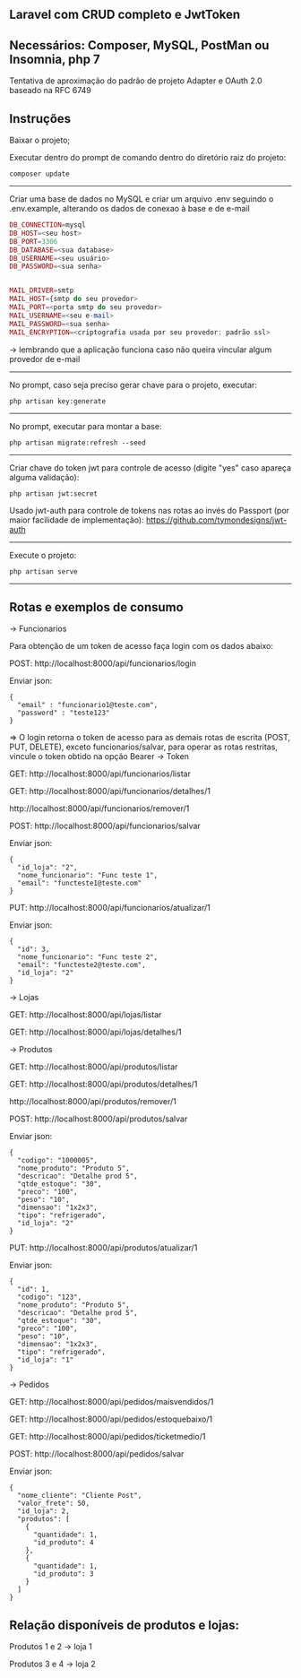 
## Laravel com CRUD completo e JwtToken

## Necessários: Composer, MySQL, PostMan ou Insomnia, php 7

Tentativa de aproximação do padrão de projeto Adapter e OAuth 2.0 baseado na RFC 6749

## Instruções

Baixar o projeto;

Executar dentro do prompt de comando dentro do diretório raiz do projeto:
```
composer update
```
----- ----- ----- 

Criar uma base de dados no MySQL e criar um arquivo .env seguindo o .env.example, alterando os dados de conexao à base e de e-mail

```php
DB_CONNECTION=mysql
DB_HOST=<seu host>
DB_PORT=3306
DB_DATABASE=<sua database>
DB_USERNAME=<seu usuário>
DB_PASSWORD=<sua senha>


MAIL_DRIVER=smtp
MAIL_HOST={smtp do seu provedor>
MAIL_PORT=<porta smtp do seu provedor>
MAIL_USERNAME=<seu e-mail>
MAIL_PASSWORD=<sua senha>
MAIL_ENCRYPTION=<criptografia usada por seu provedor: padrão ssl>
```
-> lembrando que a aplicação funciona caso não queira vincular algum provedor de e-mail

----- ----- ----- 

No prompt, caso seja preciso gerar chave para o projeto, executar:

```
php artisan key:generate

```
----- ----- ----- 

No prompt, executar para montar a base:

```
php artisan migrate:refresh --seed

```
----- ----- ----- 

Criar chave do token jwt para controle de acesso (digite "yes" caso apareça alguma validação):

```
php artisan jwt:secret

```
Usado jwt-auth para controle de tokens nas rotas ao invés do Passport (por maior facilidade de implementação):
https://github.com/tymondesigns/jwt-auth


----- ----- ----- 

Execute o projeto:

```
php artisan serve

```
----- ----- ----- 
## Rotas e exemplos de consumo

-> Funcionarios

Para obtenção de um token de acesso faça login com os dados abaixo:

POST: http://localhost:8000/api/funcionarios/login

Enviar json:
```
{
  "email" : "funcionario1@teste.com",
  "password" : "teste123"
}
```
=> O login retorna o token de acesso para as demais rotas de escrita (POST, PUT, DELETE), 
exceto funcionarios/salvar, para operar as rotas restritas, vincule o token obtido na opção Bearer -> Token 

GET: http://localhost:8000/api/funcionarios/listar

GET: http://localhost:8000/api/funcionarios/detalhes/1

http://localhost:8000/api/funcionarios/remover/1

POST: http://localhost:8000/api/funcionarios/salvar

Enviar json:
```
{
  "id_loja": "2",
  "nome_funcionario": "Func teste 1",
  "email": "functeste1@teste.com"
}
```

PUT: http://localhost:8000/api/funcionarios/atualizar/1

Enviar json:
```
{
  "id": 3,
  "nome_funcionario": "Func teste 2",
  "email": "functeste2@teste.com",
  "id_loja": "2"
}
```


-> Lojas


GET: http://localhost:8000/api/lojas/listar

GET: http://localhost:8000/api/lojas/detalhes/1


-> Produtos


GET: http://localhost:8000/api/produtos/listar

GET: http://localhost:8000/api/produtos/detalhes/1

http://localhost:8000/api/produtos/remover/1

POST: http://localhost:8000/api/produtos/salvar

Enviar json:
```
{
  "codigo": "1000005",
  "nome_produto": "Produto 5",
  "descricao": "Detalhe prod 5",
  "qtde_estoque": "30",
  "preco": "100",
  "peso": "10",
  "dimensao": "1x2x3",
  "tipo": "refrigerado",
  "id_loja": "2"
}
```

PUT: http://localhost:8000/api/produtos/atualizar/1

Enviar json:
```
{
  "id": 1,
  "codigo": "123",
  "nome_produto": "Produto 5",
  "descricao": "Detalhe prod 5",
  "qtde_estoque": "30",
  "preco": "100",
  "peso": "10",
  "dimensao": "1x2x3",
  "tipo": "refrigerado",
  "id_loja": "1"
}
```


-> Pedidos

GET: http://localhost:8000/api/pedidos/maisvendidos/1

GET: http://localhost:8000/api/pedidos/estoquebaixo/1

GET: http://localhost:8000/api/pedidos/ticketmedio/1

POST: http://localhost:8000/api/pedidos/salvar

Enviar json:
```
{
  "nome_cliente": "Cliente Post",
  "valor_frete": 50,
  "id_loja": 2,
  "produtos": [
    {
      "quantidade": 1,
      "id_produto": 4
    },
    {
      "quantidade": 1,
      "id_produto": 3
    }
  ]
}
```

## Relação disponíveis de produtos e lojas:
Produtos 1 e 2 -> loja 1

Produtos 3 e 4 -> loja 2
